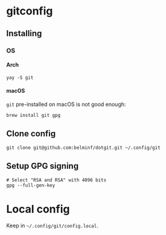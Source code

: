 # gitconfig

## Installing

### OS

#### Arch

```
yay -S git
```

#### macOS

`git` pre-installed on macOS is not good enough:

```
brew install git gpg
```

## Clone config

```
git clone git@github.com:belminf/dotgit.git ~/.config/git
```

## Setup GPG signing

```
# Select "RSA and RSA" with 4096 bits
gpg --full-gen-key
```

# Local config

Keep in `~/.config/git/config.local`.

